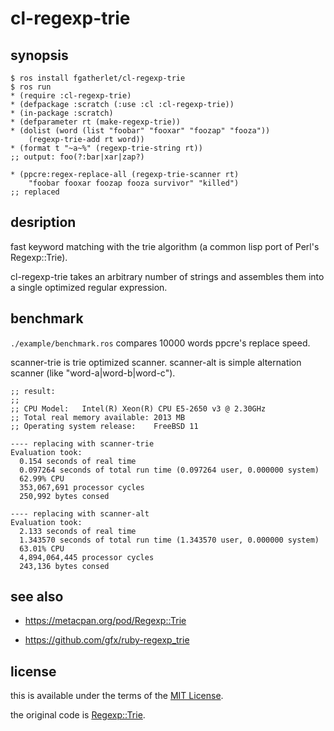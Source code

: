 # cl-regexp-trie

## synopsis

```
$ ros install fgatherlet/cl-regexp-trie
$ ros run
* (require :cl-regexp-trie)
* (defpackage :scratch (:use :cl :cl-regexp-trie))
* (in-package :scratch)
* (defparameter rt (make-regexp-trie))
* (dolist (word (list "foobar" "fooxar" "foozap" "fooza"))
    (regexp-trie-add rt word))
* (format t "~a~%" (regexp-trie-string rt))
;; output: foo(?:bar|xar|zap?)

* (ppcre:regex-replace-all (regexp-trie-scanner rt) 
    "foobar fooxar foozap fooza survivor" "killed")
;; replaced
```

## desription

fast keyword matching with the trie algorithm (a common lisp port of Perl's Regexp::Trie).

cl-regexp-trie takes an arbitrary number of strings and assembles them into a single optimized regular expression.

## benchmark

`./example/benchmark.ros` compares 10000 words ppcre's replace speed.

scanner-trie is trie optimized scanner. scanner-alt is simple alternation scanner (like "word-a|word-b|word-c").

```
;; result:
;;
;; CPU Model:	Intel(R) Xeon(R) CPU E5-2650 v3 @ 2.30GHz
;; Total real memory available:	2013 MB
;; Operating system release:	FreeBSD 11

---- replacing with scanner-trie
Evaluation took:
  0.154 seconds of real time
  0.097264 seconds of total run time (0.097264 user, 0.000000 system)
  62.99% CPU
  353,067,691 processor cycles
  250,992 bytes consed
  
---- replacing with scanner-alt
Evaluation took:
  2.133 seconds of real time
  1.343570 seconds of total run time (1.343570 user, 0.000000 system)
  63.01% CPU
  4,894,064,445 processor cycles
  243,136 bytes consed
```

## see also

* https://metacpan.org/pod/Regexp::Trie

* https://github.com/gfx/ruby-regexp_trie


## license

this is available under the terms of the [MIT License](http://opensource.org/licenses/MIT).

the original code is [Regexp::Trie](https://metacpan.org/pod/Regexp::Trie).
